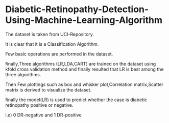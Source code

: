 # Diabetic-Retinopathy-Detection-Using-Machine-Learning-Algorithm
 The dataset is taken from UCI-Repository.

 It is clear that it is a Classification Algorithm.
 
 Few basic operations are performed in the dataset.
 
 finally,Three algorithms (LR,LDA,CART) are trained on the dataset using kfold cross validation method and finally resulted that LR is best among the three algorithms.
 
 Then Few plottings such as box and whisker plot,Correlation matrix,Scatter matrix is derived to visualize the dataset.
 
 finally the model(LR) is used to predict whether the case is diabetic retinopathy positive or negative.
 
 i.e) 0 DR-negative and
      1 DR-positive
